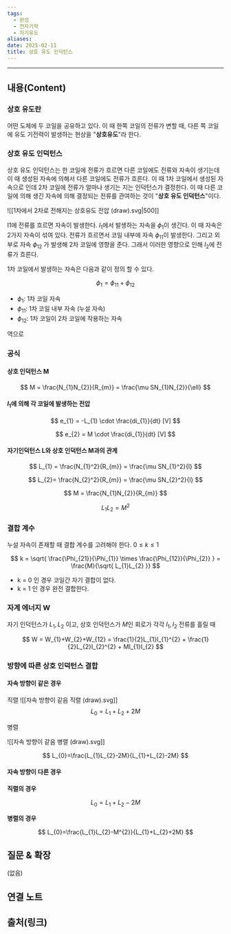 ```yaml
---
tags:
  - 완성
  - 전자기학
  - 자기유도
aliases: 
date: 2025-02-11
title: 상호 유도 인덕턴스
---
```


---

## 내용(Content)

### 상호 유도란

어떤 도체에 두 코일을 공유하고 있다. 이 때 한쪽 코일의 전류가 변할 때, 다른 쪽 코일에 유도 기전력이 발생하는 현상을 "**상호유도**"라 한다.

### 상호 유도 인덕턴스

상호 유도 인덕턴스는 한 코일에 전류가 흐르면 다른 코일에도 전류와 자속이 생기는데 이 때 생성된 자속에 의해서 다른 코일에도 전류가 흐른다. 이 때 1차 코일에서 생성된 자속으로 인데 2차 코일에 전류가 얼마나 생기는 지는 인덕턴스가 결정한다. 이 때 다른 코일에 의해 생긴 자속에 의해 결정되는 전류를 관여하는 것이 "**상호 유도 인덕턴스**"이다.

![[1차에서 2차로 전해지는 상호유도 전압 (draw).svg|500]]

I1에 전류를 흐르면 자속이 발생한다. $I_{1}$에서 발생하는 자속을 $\phi_{1}$이 생긴다. 이 때 자속은 2가지 자속이 섞여 있다. 전류가 흐르면서 코일 내부에 자속 $\phi_{11}$이 발생한다. 그리고 외부로 자속 $\phi_{12}$ 가 발생해 2차 코일에 영향을 준다. 그래서 이러한 영향으로 인해 $I_{2}$에 전류가 흐른다. 

1차 코일에서 발생하는 자속은 다음과 같이 정의 할 수 있다.

$$
\phi_{1} = \phi_{11} + \phi_{12}
$$

- $\phi_{1}$: 1차 코일 자속
- $\phi_{11}$: 1차 코일 내부 자속 (누설 자속)
- $\phi_{12}$: 1차 코일이 2차 코일에 작용하는 자속

역으로 

### 공식

#### 상호 인덕턴스 M
$$
M = \frac{N_{1}N_{2}}{R_{m}} = \frac{\mu SN_{1}N_{2}}{\ell}
$$

#### $I_1$에 의해 각 코일에 발생하는 전압

$$
e_{1} = -L_{1} \cdot \frac{di_{1}}{dt} [V]
$$

$$
e_{2} = M \cdot \frac{di_{1}}{dt} [V]
$$

#### 자기인덕턴스 L와 상호 인덕턴스 M과의 관계

$$
L_{1} = \frac{N_{1}^2}{R_{m}} = \frac{\mu SN_{1}^2}{l}
$$

$$
L_{2}= \frac{N_{2}^2}{R_{m}} = \frac{\mu SN_{2}^2}{l}
$$

$$
M = \frac{N_{1}N_{2}}{R_{m}}
$$

$$
L_{1}L_{2}=M^{2}
$$

### 결합 계수

누설 자속이 존재할 때 결합 계수를 고려해야 한다. $0 \leq k \leq 1$

$$
k = \sqrt{ \frac{\Phi_{21}}{\Phi_{1}} \times \frac{\Phi_{12}}{\Phi_{2}} } = \frac{M}{\sqrt{ L_{1}L_{2} }}
$$

- k = 0 인 경우 코일간 자기 결합이 없다.
- k = 1 인 경우 완전 결합한다.

### 자계 에너지 W

자기 인덕턴스가 $L_{1}, L_{2}$ 이고, 상호 인덕턴스가 $M$인 회로가 각각 $I_1, I_2$ 전류를 흘릴 때

$$
W = W_{1}+W_{2}+W_{12} = \frac{1}{2}L_{1}I_{1}^{2} + \frac{1}{2}L_{2}I_{2}^{2} + MI_{1}I_{2}
$$

### 방향에 따른 상호 인덕턴스 결합

#### 자속 방향이 같은 경우

직렬
![[자속 방향이 같음 직렬 (draw).svg]]
$$
L_{0}=L_{1}+L_{2}+2M
$$

병렬

![[자속 방향이 같음 병렬 (draw).svg]]

$$
L_{0}=\frac{L_{1}L_{2}-2M}{L_{1}+L_{2}-2M}
$$

#### 자속 방향이 다른 경우

**직렬의 경우**

$$
L_{0}=L_{1}+L_{2}-2M
$$

**병렬의 경우**

$$
L_{0}=\frac{L_{1}L_{2}-M^{2}}{L_{1}+L_{2}+2M}
$$

## 질문 & 확장

(없음)

## 연결 노트

## 출처(링크)





